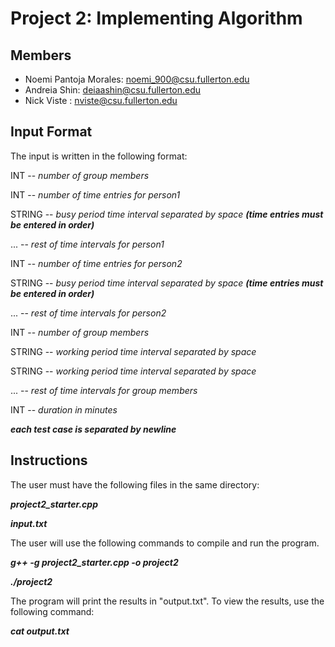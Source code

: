 # Project 2: Implementing Algorithm

## Members
- Noemi Pantoja Morales: noemi_900@csu.fullerton.edu
- Andreia Shin: deiaashin@csu.fullerton.edu
- Nick Viste : nviste@csu.fullerton.edu

## Input Format
The input is written in the following format:

INT          -- *number of group members*

INT          -- *number of time entries for person1*

STRING       -- *busy period time interval separated by space   __(time entries must be entered in order)__*

...          -- *rest of time intervals for person1*

INT          -- *number of time entries for person2*

STRING       -- *busy period time interval separated by space   __(time entries must be entered in order)__*

...          -- *rest of time intervals for person2*

INT          -- *number of group members*

STRING       -- *working period time interval separated by space*

STRING       -- *working period time interval separated by space*

...          -- *rest of time intervals for group members*

INT          -- *duration in minutes*

__*each test case is separated by newline*__

## Instructions
The user must have the following files in the same directory: 

**_project2_starter.cpp_**

**_input.txt_**

The user will use the following commands to compile and run the program.

**_g++ -g project2_starter.cpp -o project2_**

**_./project2_**

The program will print the results in "output.txt". To view the results, use the following command:

**_cat output.txt_**

